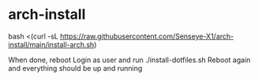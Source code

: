 # arch-install

bash <(curl -sL https://raw.githubusercontent.com/Senseye-X1/arch-install/main/install-arch.sh)

When done, reboot
Login as user and run ./install-dotfiles.sh
Reboot again and everything should be up and running
